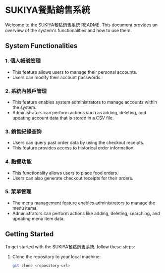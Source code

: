 # SUKIYA餐點銷售系統

Welcome to the SUKIYA餐點銷售系統 README. This document provides an overview of the system's functionalities and how to use them.

## System Functionalities

### 1. 個人帳號管理

- This feature allows users to manage their personal accounts.
- Users can modify their account passwords.

### 2. 系統內帳戶管理

- This feature enables system administrators to manage accounts within the system.
- Administrators can perform actions such as adding, deleting, and updating account data that is stored in a CSV file.

### 3. 銷售紀錄查詢

- Users can query past order data by using the checkout receipts.
- This feature provides access to historical order information.

### 4. 點餐功能

- This functionality allows users to place food orders.
- Users can also generate checkout receipts for their orders.

### 5. 菜單管理

- The menu management feature enables administrators to manage the menu items.
- Administrators can perform actions like adding, deleting, searching, and updating menu item data.

## Getting Started

To get started with the SUKIYA餐點銷售系統, follow these steps:

1. Clone the repository to your local machine:

   ```bash
   git clone <repository-url>
